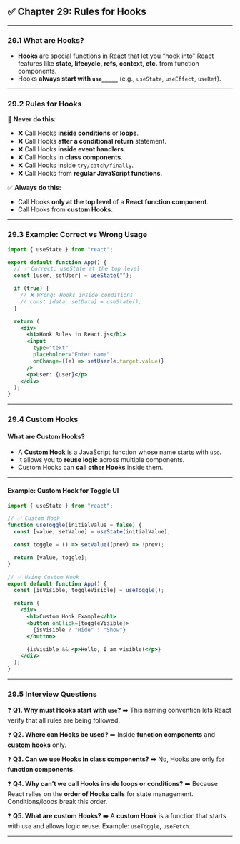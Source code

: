 ## ✅ Chapter 29: Rules for Hooks

---

### 29.1 What are Hooks?

* **Hooks** are special functions in React that let you “hook into” React features like **state, lifecycle, refs, context, etc.** from function components.
* Hooks **always start with `use_____`** (e.g., `useState`, `useEffect`, `useRef`).

---

### 29.2 Rules for Hooks

🔴 **Never do this:**

* ❌ Call Hooks **inside conditions** or **loops**.
* ❌ Call Hooks **after a conditional return** statement.
* ❌ Call Hooks **inside event handlers**.
* ❌ Call Hooks in **class components**.
* ❌ Call Hooks inside `try/catch/finally`.
* ❌ Call Hooks from **regular JavaScript functions**.

✅ **Always do this:**

* Call Hooks **only at the top level** of a **React function component**.
* Call Hooks from **custom Hooks**.

---

### 29.3 Example: Correct vs Wrong Usage

```jsx
import { useState } from "react";

export default function App() {
  // ✅ Correct: useState at the top level
  const [user, setUser] = useState("");

  if (true) {
    // ❌ Wrong: Hooks inside conditions
    // const [data, setData] = useState(); 
  }

  return (
    <div>
      <h1>Hook Rules in React.js</h1>
      <input
        type="text"
        placeholder="Enter name"
        onChange={(e) => setUser(e.target.value)}
      />
      <p>User: {user}</p>
    </div>
  );
}
```

---

### 29.4 Custom Hooks

#### What are Custom Hooks?

* A **Custom Hook** is a JavaScript function whose name starts with `use`.
* It allows you to **reuse logic** across multiple components.
* Custom Hooks can **call other Hooks** inside them.

---

#### Example: Custom Hook for Toggle UI

```jsx
import { useState } from "react";

// ✅ Custom Hook
function useToggle(initialValue = false) {
  const [value, setValue] = useState(initialValue);

  const toggle = () => setValue((prev) => !prev);

  return [value, toggle];
}

// ✅ Using Custom Hook
export default function App() {
  const [isVisible, toggleVisible] = useToggle();

  return (
    <div>
      <h1>Custom Hook Example</h1>
      <button onClick={toggleVisible}>
        {isVisible ? "Hide" : "Show"}
      </button>

      {isVisible && <p>Hello, I am visible!</p>}
    </div>
  );
}
```

---

### 29.5 Interview Questions

❓ **Q1. Why must Hooks start with `use`?**
➡️ This naming convention lets React verify that all rules are being followed.

❓ **Q2. Where can Hooks be used?**
➡️ Inside **function components** and **custom hooks** only.

❓ **Q3. Can we use Hooks in class components?**
➡️ No, Hooks are only for **function components**.

❓ **Q4. Why can’t we call Hooks inside loops or conditions?**
➡️ Because React relies on the **order of Hooks calls** for state management. Conditions/loops break this order.

❓ **Q5. What are custom Hooks?**
➡️ A **custom Hook** is a function that starts with `use` and allows logic reuse. Example: `useToggle`, `useFetch`.

---
